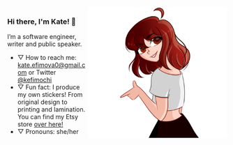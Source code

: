 <img align="right" src="https://github.com/kefimochi/kefimochi/blob/master/Transparent.png" alt="Illustration of Kate friendly showing a gun finger at the viewer" width=320px height=300px />

### Hi there, I'm Kate! 👋

I’m a software engineer, writer and public speaker.

- ▽  How to reach me: kate.efimova0@gmail.com or Twitter [@kefimochi](https://twitter.com/kefimochi)
- ▽  Fun fact: I produce my own stickers! From original design to printing and lamination. You can find my Etsy store [over here!](twitter.com/kthomas901)
- ▽  Pronouns: she/her
